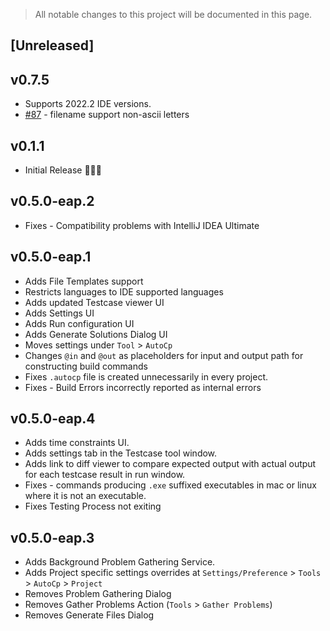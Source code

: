 <!-- Keep a Changelog guide -> https://keepachangelog.com -->
> All notable changes to this project will be documented in this page.

## [Unreleased]

## v0.7.5
- Supports 2022.2 IDE versions.
- [#87](https://github.com/Pushpavel/AutoCp/pull/87) - filename support non-ascii letters

## v0.1.1
- Initial Release 🎉🎉😀

## v0.5.0-eap.2
- Fixes - Compatibility problems with IntelliJ IDEA Ultimate

## v0.5.0-eap.1
- Adds File Templates support
- Restricts languages to IDE supported languages
- Adds updated Testcase viewer UI
- Adds Settings UI
- Adds Run configuration UI
- Adds Generate Solutions Dialog UI
- Moves settings under ```Tool``` > ```AutoCp```
- Changes ```@in``` and ```@out``` as placeholders for input and output path for constructing build commands
- Fixes ```.autocp``` file is created unnecessarily in every project.
- Fixes - Build Errors incorrectly reported as internal errors

## v0.5.0-eap.4
- Adds time constraints UI.
- Adds settings tab in the Testcase tool window.
- Adds link to diff viewer to compare expected output with actual output for each testcase result in run window.
- Fixes - commands producing ```.exe``` suffixed executables in mac or linux where it is not an executable.
- Fixes Testing Process not exiting

## v0.5.0-eap.3
- Adds Background Problem Gathering Service.
- Adds Project specific settings overrides at ```Settings/Preference``` > ```Tools``` > ```AutoCp``` > ```Project```
- Removes Problem Gathering Dialog
- Removes Gather Problems Action (```Tools``` > ```Gather Problems```)
- Removes Generate Files Dialog